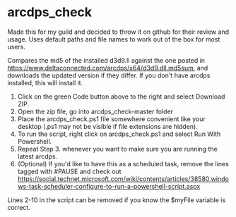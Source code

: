 # arcdps_check
Made this for my guild and decided to throw it on github for their review and usage. Uses default paths and file names to work out of the box for most users.

Compares the md5 of the installed d3d9.ll against the one posted in https://www.deltaconnected.com/arcdps/x64/d3d9.dll.md5sum, and downloads the updated version if they differ. If you don't have arcdps installed, this will install it.

1. Click on the green Code button above to the right and select Download ZIP.
2. Open the zip file, go into arcdps_check-master folder
3. Place the arcdps_check.ps1 file somewhere convenient like your desktop (.ps1 may not be visible if file extensions are hidden).
3. To run the script, right click on arcdps_check.ps1 and select Run With Powershell.
4. Repeat Step 3. whenever you want to make sure you are running the latest arcdps.
5. (Optional) If you'd like to have this as a scheduled task, remove the lines tagged with #PAUSE and check out https://social.technet.microsoft.com/wiki/contents/articles/38580.windows-task-scheduler-configure-to-run-a-powershell-script.aspx

Lines 2-10 in the script can be removed if you know the $myFile variable is correct.
